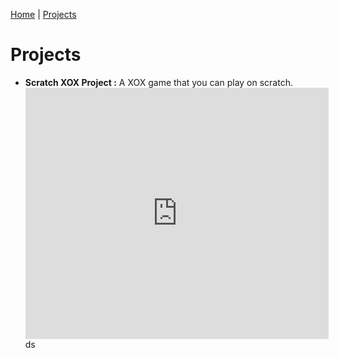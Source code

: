 [Home](README.md) | [Projects](projects.md)


<html>
<head>
  <title>Projects</title>

</head>
<body>
  <h1>Projects</h1>

  <section>
    <ul>
      <li><strong>Scratch XOX Project :</strong> A XOX game that you can play on scratch.</li>
      <iframe src="https://scratch.mit.edu/projects/1212297926/embed" allowtransparency="true" width="485" height="402" frameborder="0" scrolling="no" allowfullscreen></iframe>ds

  </section>
</body>
</html>

